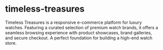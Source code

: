 # timeless-treasures
Timeless Treasures is a responsive e-commerce platform for luxury watches. Featuring a curated selection of premium watch brands, it offers a seamless browsing experience with product showcases, brand galleries, and secure checkout. A perfect foundation for building a high-end watch store.
